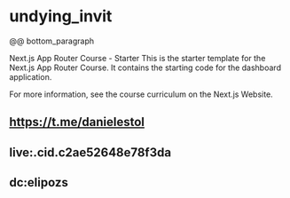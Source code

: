# undying_invit
@@ bottom_paragraph

Next.js App Router Course - Starter
This is the starter template for the Next.js App Router Course. It contains the starting code for the dashboard application.

For more information, see the course curriculum on the Next.js Website.

## https://t.me/danielestol
## live:.cid.c2ae52648e78f3da
## dc:elipozs
